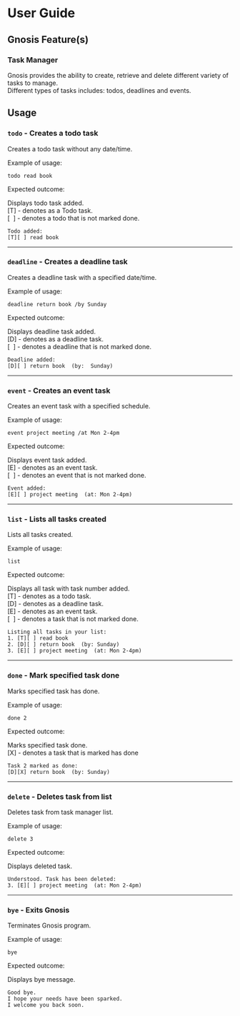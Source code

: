 
# User Guide

## Gnosis Feature(s)

### Task Manager

Gnosis provides the ability to create, retrieve and delete different variety of tasks
to manage.</br>
Different types of tasks includes: todos, deadlines and events.

## Usage

### `todo` - Creates a todo task

Creates a todo task without any date/time.

Example of usage: 

`todo read book`

Expected outcome:

Displays todo task added.<br/>
[T] - denotes as a Todo task.<br/>
[&nbsp;&nbsp;] - denotes a todo that is not marked done.
```
Todo added:
[T][ ] read book
```
***
### `deadline` - Creates a deadline task

Creates a deadline task with a specified date/time.

Example of usage:

`deadline return book /by Sunday`

Expected outcome:

Displays deadline task added.<br/>
[D] - denotes as a deadline task.<br/>
[&nbsp;&nbsp;] - denotes a deadline that is not marked done.
```
Deadline added:
[D][ ] return book  (by:  Sunday)
```
***
### `event` - Creates an event task

Creates an event task with a specified schedule.

Example of usage:

`event project meeting /at Mon 2-4pm`

Expected outcome:

Displays event task added.<br/>
[E] - denotes as an event task.<br/>
[&nbsp;&nbsp;] - denotes an event that is not marked done.
```
Event added:
[E][ ] project meeting  (at: Mon 2-4pm)
```
***
### `list` - Lists all tasks created

Lists all tasks created.

Example of usage:

`list`

Expected outcome:

Displays all task with task number added.<br/>
[T] - denotes as a todo task.<br/>
[D] - denotes as a deadline task.<br/>
[E] - denotes as an event task.<br/>
[&nbsp;&nbsp;] - denotes a task that is not marked done.
```
Listing all tasks in your list:
1. [T][ ] read book
2. [D][ ] return book  (by: Sunday)
3. [E][ ] project meeting  (at: Mon 2-4pm)
```
***
### `done` - Mark specified task done

Marks specified task has done.

Example of usage:

`done 2`

Expected outcome:

Marks specified task done.<br/>
[X] - denotes a task that is marked has done<br/>
```
Task 2 marked as done:
[D][X] return book  (by: Sunday)
```
***
### `delete` - Deletes task from list

Deletes task from task manager list.

Example of usage:

`delete 3`

Expected outcome:

Displays deleted task.<br/>
```
Understood. Task has been deleted:
3. [E][ ] project meeting  (at: Mon 2-4pm)
```
***
### `bye` - Exits Gnosis

Terminates Gnosis program.

Example of usage:

`bye`

Expected outcome:

Displays bye message.
```
Good bye.
I hope your needs have been sparked.
I welcome you back soon.
```
